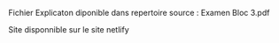 Fichier Explicaton diponible dans repertoire source :
Examen Bloc 3.pdf

Site disponnible sur le site netlify

